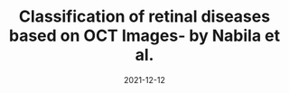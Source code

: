 ---
layout: post
title: "Classification of retinal diseases based on OCT Images- by Nabila et al."
date: 2021-12-12
categories: jekyll update
---